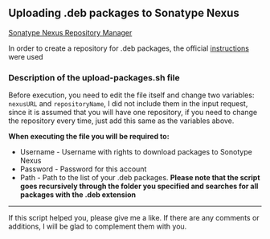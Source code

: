 ﻿  

## Uploading .deb packages to Sonatype Nexus

  

[Sonatype Nexus Repository Manager](https://www.sonatype.com/products/sonatype-nexus-repository)

In order to create a repository for .deb packages, the official [instructions](https://help.sonatype.com/repomanager3/nexus-repository-administration/formats/apt-repositories) were used
### Description of the upload-packages.sh file
Before execution, you need to edit the file itself and change two variables: `nexusURL` and `repositoryName`, I did not include them in the input request, since it is assumed that you will have one repository, if you need to change the repository every time, just add this same as the variables above.

**When executing the file you will be required to:**
- Username - Username with rights to download packages to Sonotype Nexus
- Password - Password for this account
- Path - Path to the list of your .deb packages. **Please note that the script goes recursively through the folder you specified and searches for all packages with the .deb extension**
___
If this script helped you, please give me a like. If there are any comments or additions, I will be glad to complement them with you.
